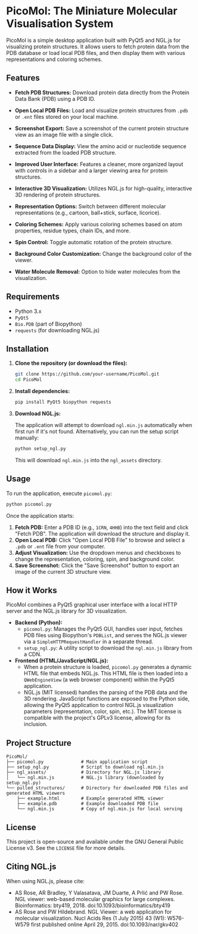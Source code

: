 # PicoMol: The Miniature Molecular Visualisation System

PicoMol is a simple desktop application built with PyQt5 and NGL.js for visualizing protein structures. It allows users to fetch protein data from the PDB database or load local PDB files, and then display them with various representations and coloring schemes.

## Features

*   **Fetch PDB Structures:** Download protein data directly from the Protein Data Bank (PDB) using a PDB ID.
*   **Open Local PDB Files:** Load and visualize protein structures from `.pdb` or `.ent` files stored on your local machine.
*   **Screenshot Export:** Save a screenshot of the current protein structure view as an image file with a single click.

*   **Sequence Data Display:** View the amino acid or nucleotide sequence extracted from the loaded PDB structure.

*   **Improved User Interface:** Features a cleaner, more organized layout with controls in a sidebar and a larger viewing area for protein structures.
*   **Interactive 3D Visualization:** Utilizes NGL.js for high-quality, interactive 3D rendering of protein structures.
*   **Representation Options:** Switch between different molecular representations (e.g., cartoon, ball+stick, surface, licorice).
*   **Coloring Schemes:** Apply various coloring schemes based on atom properties, residue types, chain IDs, and more.
*   **Spin Control:** Toggle automatic rotation of the protein structure.
*   **Background Color Customization:** Change the background color of the viewer.
*   **Water Molecule Removal:** Option to hide water molecules from the visualization.

## Requirements

*   Python 3.x
*   `PyQt5`
*   `Bio.PDB` (part of Biopython)
*   `requests` (for downloading NGL.js)

## Installation

1.  **Clone the repository (or download the files):**

    ```bash
    git clone https://github.com/your-username/PicoMol.git
    cd PicoMol
    ```

2.  **Install dependencies:**

    ```bash
    pip install PyQt5 biopython requests
    ```

3.  **Download NGL.js:**

    The application will attempt to download `ngl.min.js` automatically when first run if it's not found. Alternatively, you can run the setup script manually:

    ```bash
    python setup_ngl.py
    ```

    This will download `ngl.min.js` into the `ngl_assets` directory.

## Usage

To run the application, execute `picomol.py`:

```bash
python picomol.py
```

Once the application starts:

1.  **Fetch PDB:** Enter a PDB ID (e.g., `1CRN`, `4HHB`) into the text field and click "Fetch PDB". The application will download the structure and display it.
2.  **Open Local PDB:** Click "Open Local PDB File" to browse and select a `.pdb` or `.ent` file from your computer.
3.  **Adjust Visualization:** Use the dropdown menus and checkboxes to change the representation, coloring, spin, and background color.
4.  **Save Screenshot:** Click the "Save Screenshot" button to export an image of the current 3D structure view.

## How it Works

PicoMol combines a PyQt5 graphical user interface with a local HTTP server and the NGL.js library for 3D visualization.

*   **Backend (Python):**
    *   `picomol.py`: Manages the PyQt5 GUI, handles user input, fetches PDB files using Biopython's `PDBList`, and serves the NGL.js viewer via a `SimpleHTTPRequestHandler` in a separate thread.
    *   `setup_ngl.py`: A utility script to download the `ngl.min.js` library from a CDN.
*   **Frontend (HTML/JavaScript/NGL.js):**
    *   When a protein structure is loaded, `picomol.py` generates a dynamic HTML file that embeds NGL.js. This HTML file is then loaded into a `QWebEngineView` (a web browser component) within the PyQt5 application.
    *   NGL.js (MIT licensed) handles the parsing of the PDB data and the 3D rendering. JavaScript functions are exposed to the Python side, allowing the PyQt5 application to control NGL.js visualization parameters (representation, color, spin, etc.). The MIT license is compatible with the project's GPLv3 license, allowing for its inclusion.

## Project Structure

```
PicoMol/
├── picomol.py              # Main application script
├── setup_ngl.py            # Script to download ngl.min.js
├── ngl_assets/             # Directory for NGL.js library
│   └── ngl.min.js          # NGL.js library (downloaded by setup_ngl.py)
└── pulled_structures/      # Directory for downloaded PDB files and generated HTML viewers
    ├── example.html        # Example generated HTML viewer
    ├── example.pdb         # Example downloaded PDB file
    └── ngl.min.js          # Copy of ngl.min.js for local serving
```

## License

This project is open-source and available under the GNU General Public License v3. See the `LICENSE` file for more details.

## Citing NGL.js

When using NGL.js, please cite:

*   AS Rose, AR Bradley, Y Valasatava, JM Duarte, A Prlić and PW Rose. NGL viewer: web-based molecular graphics for large complexes. Bioinformatics: bty419, 2018. doi:10.1093/bioinformatics/bty419
*   AS Rose and PW Hildebrand. NGL Viewer: a web application for molecular visualization. Nucl Acids Res (1 July 2015) 43 (W1): W576-W579 first published online April 29, 2015. doi:10.1093/nar/gkv402
